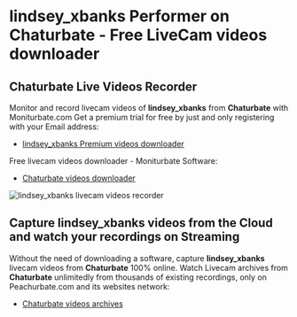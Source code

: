# lindsey_xbanks Performer on Chaturbate - Free LiveCam videos downloader

## Chaturbate Live Videos Recorder

Monitor and record livecam videos of **lindsey_xbanks** from **Chaturbate** with Moniturbate.com
Get a premium trial for free by just and only registering with your Email address:
* [lindsey_xbanks Premium videos downloader](https://moniturbate.com/request-demo-licence-key.html)

Free livecam videos downloader - Moniturbate Software:
* [Chaturbate videos downloader](https://moniturbate.com/moniturbate-download-software.html)

![lindsey_xbanks livecam videos recorder](https://peachurnet.com/templates/moniturbate-software.png)


## Capture lindsey_xbanks videos from the Cloud and watch your recordings on Streaming

Without the need of downloading a software, capture **lindsey_xbanks** livecam videos from **Chaturbate** 100% online.
Watch Livecam archives from **Chaturbate** unlimitedly from thousands of existing recordings, only on Peachurbate.com and its websites network:
* [Chaturbate videos archives](https://peachurnet.com/)